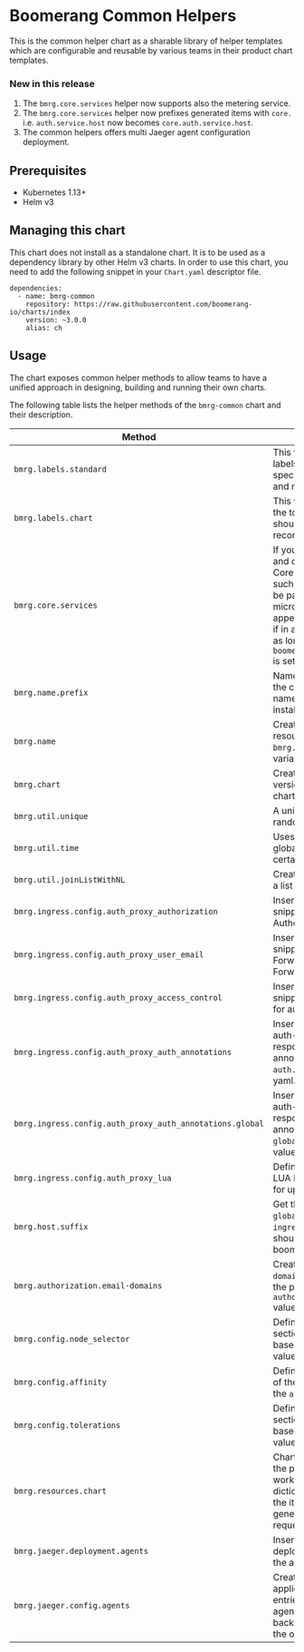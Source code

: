 # Boomerang Common Helpers

This is the common helper chart as a sharable library of helper templates which are configurable and reusable by various teams in their product chart templates.

### New in this release

1. The `bmrg.core.services` helper now supports also the metering service.
2. The `bmrg.core.services` helper now prefixes generated items with `core.` i.e. `auth.service.host` now becomes `core.auth.service.host`.
3. The common helpers offers multi Jaeger agent configuration deployment.

## Prerequisites

- Kubernetes 1.13+
- Helm v3

## Managing this chart

This chart does not install as a standalone chart. It is to be used as a dependency library by other Helm v3 charts.
In order to use this chart, you need to add the following snippet in your `Chart.yaml` descriptor file.
```
dependencies:
  - name: bmrg-common
    repository: https://raw.githubusercontent.com/boomerang-io/charts/index
    version: ~3.0.0
    alias: ch
```

## Usage

The chart exposes common helper methods to allow teams to have a unified approach in designing, building and running their own charts.

The following table lists the helper methods of the `bmrg-common` chart and their description.

|                  Method                   |             Description               |                         Example Usage                          |
|--------------------------------------------------|---------------------------------------|-------------------------------------------------------------|
| `bmrg.labels.standard`                           | This will generate all the labels used in a resources spec block of match labels and metadata labels | `{{ include "bmrg.labels.standard" (dict "context" . "platform" $platform "product" $product "tier" $tier "component" $k ) | nindent 6 }}`
| `bmrg.labels.chart` | This will generate labels for the top metadata and should conside with the recommended helm labels | `{{ include "bmrg.labels.chart" (dict "context" $ "tier" $tier "component" $k ) | nindent 6 }}`
| `bmrg.core.services` | If you need to loop through and create linkage to the Core platform services, such as in a configmap to be passed to your microservices. Handles appending the namespace if in a different namespace as long as `boomerang.core.namespace` is set in your values yaml. | `{{- include "bmrg.core.services" $ | indent 4 }}`
| `bmrg.name.prefix` | Name prefix. Will default to the chart name unless a name prefix is supplied on install | `{{- include "bmrg.name.prefix" $ }}`
| `bmrg.name` | Create a name of a resource by merging `bmrg.name.prefix` with variables for full name | `{{ include "bmrg.name" (dict "context" $ "tier" $tier "component" $k ) }}`
| `bmrg.chart` | Create chart name and version as used by the chart label. | `{{ include "bmrg.chart" }}`
| `bmrg.util.unique` | A unique 6 character random number. | `{{ include "bmrg.util.unique" }}`
| `bmrg.util.time` | Uses the `$.Release.Time` global variable and removes certain string content | `{{ include "bmrg.util.time" }`
| `bmrg.util.joinListWithNL` | Create a string from joining a list with new line. | `{{ include "bmrg.util.joinListWithNL" .Values.authorization.allowEmailList.emailList | b64enc }}`
| `bmrg.ingress.config.auth_proxy_authorization` | Inserts nginx configuration snippet to set the Authorization header | `{{- include "bmrg.ingress.config.auth_proxy_access_control" $ | nindent 6 }}`
| `bmrg.ingress.config.auth_proxy_user_email` | Inserts nginx configuration snippet to set the X-Forwarded-User and X-Forwarded-Email headers | `{{- include "bmrg.ingress.config.auth_proxy_user_email" $ | nindent 6 }}`
| `bmrg.ingress.config.auth_proxy_access_control` | Inserts nginx configuration snippet for Access Control for auth proxy. | `{{- include "bmrg.ingress.config.auth_proxy_access_control" $ | nindent 6 }}`
| `bmrg.ingress.config.auth_proxy_auth_annotations` | Inserts nginx auth-url, auth-signin and auth-response-headers ingress annotations. These rely on `auth.*` from the values yaml. | `{{- include "bmrg.ingress.config.auth_proxy_auth_annotations" $ | nindent 4 }}`
| `bmrg.ingress.config.auth_proxy_auth_annotations.global` | Inserts nginx auth-url, auth-signin and auth-response-headers ingress annotations. These rely on `global.auth.*` from the values yaml. | `{{- include "bmrg.ingress.config.auth_proxy_auth_annotations.global" $ | nindent 4 }}`
| `bmrg.ingress.config.auth_proxy_lua` | Define the Access-Control LUA block to set the header for up stream systems. | `{{- include "bmrg.ingress.config.auth_proxy_lua" $ | nindent 6 }}`
| `bmrg.host.suffix` | Get the http_origin from the `global.ingress.host` or `ingress.host` values yaml, should return boomerangplatform.net | `{{ include "bmrg.host.suffix" $ }}`
| `bmrg.authorization.email-domains` | Creates a list of `--email-domain=` entries based on the provided `authorization.emailDomains` values yaml. | `{{- include "bmrg.authorization.email-domains" $ }}`
| `bmrg.config.node_selector` | Define the `nodeSelector` section of the deployment based on the `nodeSelector` value yaml | `{{- include "bmrg.config.node_selector" $ }}`
| `bmrg.config.affinity` | Define the `affinity` section of the deployment based on the `affinity` value yaml | `{{- include "bmrg.config.affinity" $ }}`
| `bmrg.config.tolerations` | Define the `tolerations` section of the deployment based on the `tolerations` value yaml | `{{- include "bmrg.config.tolerations" $ }}`
| `bmrg.resources.chart` | Chart resources to insert in the pod definition.  This works by being fed a dictionary of Values plus the item for which it generates the resource request/limits. | `{{- include "bmrg.resources.chart" (dict "context" $.Values "item" $v "tier" $tier ) | nindent 10 }}`
| `bmrg.jaeger.deployment.agents` | Insert the Jaeger agents deployed as side-cars to the app container | `{{- include "bmrg.jaeger.deployment.agents" (dict "context" $.Values) }}`
| `bmrg.jaeger.config.agents` | Create the application.properties entries for the multiple agents definition. It is backward compatible with the one entry configuration | `{{- include "bmrg.jaeger.config.agents" (dict "context" $) }}`
